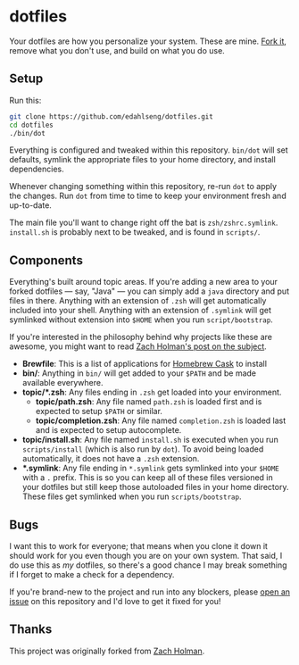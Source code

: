 dotfiles
========

Your dotfiles are how you personalize your system. These are mine. [Fork it](https://github.com/edahlseng/dotfiles/fork), remove what you don't
use, and build on what you do use.

Setup
--------------------------------------------------------------------------------

Run this:

```sh
git clone https://github.com/edahlseng/dotfiles.git
cd dotfiles
./bin/dot
```

Everything is configured and tweaked within this repository. `bin/dot` will set defaults, symlink the appropriate files to your home directory, and install dependencies.

Whenever changing something within this repository, re-run `dot` to apply the changes. Run `dot` from time to time to keep your environment fresh and up-to-date.

The main file you'll want to change right off the bat is `zsh/zshrc.symlink`. `install.sh` is probably next to be tweaked, and is found in `scripts/`.

Components
-------------------------------------------------------------------------------

Everything's built around topic areas. If you're adding a new area to your forked dotfiles — say, "Java" — you can simply add a `java` directory and put files in there. Anything with an extension of `.zsh` will get automatically included into your shell. Anything with an extension of `.symlink` will get symlinked without extension into `$HOME` when you run `script/bootstrap`.

If you're interested in the philosophy behind why projects like these are awesome, you might want to read [Zach Holman's post on the subject](http://zachholman.com/2010/08/dotfiles-are-meant-to-be-forked/).

* **Brewfile**: This is a list of applications for [Homebrew Cask](https://caskroom.github.io) to install
* **bin/**: Anything in `bin/` will get added to your `$PATH` and be made available everywhere.
* **topic/\*.zsh**: Any files ending in `.zsh` get loaded into your environment.
  * **topic/path.zsh**: Any file named `path.zsh` is loaded first and is expected to setup `$PATH` or similar.
  * **topic/completion.zsh**: Any file named `completion.zsh` is loaded last and is expected to setup autocomplete.
* **topic/install.sh**: Any file named `install.sh` is executed when you run `scripts/install` (which is also run by `dot`). To avoid being loaded automatically, it does not have a `.zsh` extension.
* **\*.symlink**: Any file ending in `*.symlink` gets symlinked into your `$HOME` with a `.` prefix. This is so you can keep all of these files versioned in your dotfiles but still keep those autoloaded files in your home directory. These files get symlinked when you run `scripts/bootstrap`.

Bugs
--------------------------------------------------------------------------------

I want this to work for everyone; that means when you clone it down it should work for you even though you are on your own system. That said, I do use this as *my* dotfiles, so there's a good chance I may break something if I forget to make a check for a dependency.

If you're brand-new to the project and run into any blockers, please [open an issue](https://github.com/edahlseng/dotfiles/issues) on this repository and I'd love to get it fixed for you!

Thanks
-------------------------------------------------------------------------------

This project was originally forked from [Zach Holman](https://github.com/holman/dotfiles).
